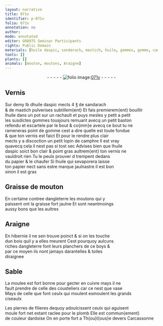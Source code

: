 ```yaml
---
layout: narrative
title: 071v
identifier: p-071v
folio: 071v
annotation: no
author:
mode: annotated
editor: GR8975 Seminar Participants
rights: Public Domain
materials: [huile daspic, sandarach, mastich, huile, gommes, gomme, camphre, papier, Graisse de mouton, graisse, bois, boys, cuivre, vase, pierres de filieres, plomb, ardoise]
tools: []
plants: []
animals: [mouton, moutons, Araigne]
---
```


<div class="folio" align="center">- - - - - <a href="http://gallica.bnf.fr/ark:/12148/btv1b10500001g/f148.image" target="_blank"><img src="https://cu-mkp.github.io/2017-workshop-edition/assets/photo-icon.png" alt="folio image: " style="display:inline-block; margin-bottom:-3px;"/>071v</a> - - - - - </div>  
  

## Vernis

 
Sur demy lb d<span class="m">huile daspic</span> mects 4 ℥ de <span class="m">sandarach</span><br/> & de <span class="m">mastich</span> pulverises subtillem{ent} Et fais premierem{ent} bouillir<br/> l<span class="m">huile</span> dans un pot sur un rachault et puys mesles y petit a petit<br/> les susdictes <span class="m">gommes</span> tousjours remuant avecq un petit baston<br/> refendu et escartele par le bout & co{mm}e avecq ce bout tu ne<br/> rameneras point de <span class="m">gomme</span> cest a dire quelle est toute fondue<br/> & que ton vernis est faict Et pour le rendre plus clair<br/> mects y a discoction un petit lopin de <span class="m">camphre</span> Il est vray<br/> quavecq cela il nest pas si tost sec Advises bien que l<span class="m">huile<br/> daspic</span> soict bon clair & point gras aultrem{ent} ton vernis ne<br/> vauldroit rien Tu le peulx prouver d trempent dedans<br/> du <span class="m">papier</span> & le chaufer Si l<span class="m">huile</span> qui sevaporera laisse<br/> ton <span class="m">papier</span> nect sans estre marque jaulnastre il est bon<br/> sinon il est gras
 
 
  

## <span class="m">Graisse de <span class="al">mouton</span></span>

 
En certaine contree d<span class="pl">angleterre</span> les <span class="al">moutons</span> qui y<br/> paissent ont la <span class="m">graisse</span> fort jaulne Et sont neantmoings<br/> aussy bons que les aultres
 
 
  

## <span class="al">Araigne</span>

 
En <span class="pl">hibernie</span> il ne sen trouve poinct & si on les touche<br/> dun <span class="m">bois</span> quil y a elles meurent Cest pourquoy aulcuns<br/> riches d<span class="pl">angleterre</span> font leurs planchers de ce <span class="m">boys</span> &<br/> par ce moyen ils nont jamays darantelles & toiles<br/> diraignee
 
 
  

## Sable

 
La moulee est fort bonne pour gecter en <span class="m">cuivre</span> mays il ne<br/> fault prendre de celle des cousteliers car ce nest que <span class="m">vase</span><br/> Mays de celle que font ceulx qui moulent esmoulent les grands<br/> ciseaulx
 
Les <span class="m">pierres de filieres</span> dequoy adoulcissent ceulx qui aguisent<br/> moule fort net estant raclee pour le <span class="m">plomb</span> Elle est commun{ement}<br/> de couleur d<span class="m">ardoise</span> On en porte fort a <span class="pl">Th{ou}l{ous}e</span> devers <span class="pl">Carcassonne</span>
 
